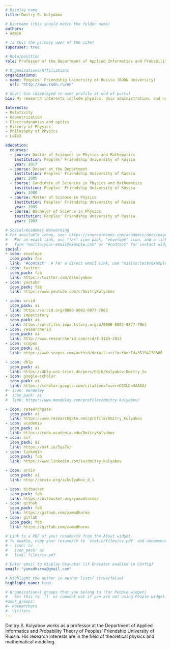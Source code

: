 ```yaml
---
# Display name
title: Dmitry S. Kulyabov

# Username (this should match the folder name)
authors:
- admin

# Is this the primary user of the site?
superuser: true

# Role/position
role: Professor of the Department of Applied Informatics and Probability Theory

# Organizations/Affiliations
organizations:
- name: Peoples' Friendship University of Russia (RUDN University)
  url: "http://www.rudn.ru/en"

# Short bio (displayed in user profile at end of posts)
bio: My research interests include physics, Unix administration, and networking.

Interests:
- Relativity
- Geometrization 
- Electrodynamics and optics
- History of Physics
- Philosophy of Physics
- LaTeX

education:
  courses:
  - course: Doctor of Sciences in Physics and Mathematics
    institution: Peoples' Friendship University of Russia
    year: 2017
  - course: Docent at the Department
    institution: Peoples' Friendship University of Russia
    year: 2005
  - course: Candidate of Sciences in Physics and Mathematics
    institution: Peoples' Friendship University of Russia
    year: 2000
  - course: Master of Science in Physics
    institution: Peoples' Friendship University of Russia
    year: 1995
  - course: Bachelor of Science in Physics
    institution: Peoples' Friendship University of Russia
    year: 1993

# Social/Academic Networking
# For available icons, see: https://sourcethemes.com/academic/docs/page-builder/#icons
#   For an email link, use "fas" icon pack, "envelope" icon, and a link in the
#   form "mailto:your-email@example.com" or "#contact" for contact widget.
social:
- icon: envelope
  icon_pack: fas
  link: '#contact'  # For a direct email link, use "mailto:test@example.org".
- icon: twitter
  icon_pack: fab
  link: https://twitter.com/dskulyabov
- icon: youtube
  icon_pack: fab
  link: https://www.youtube.com/c/DmitryKulyabov

- icon: orcid
  icon_pack: ai
  link: https://orcid.org/0000-0002-0877-7063
- icon: impactstory
  icon_pack: ai
  link: https://profiles.impactstory.org/u/0000-0002-0877-7063
- icon: researcherid
  icon_pack: ai
  link: http://www.researcherid.com/rid/I-3183-2013
- icon: scopus
  icon_pack: ai
  link: https://www.scopus.com/authid/detail.uri?authorId=35194130800

- icon: dblp
  icon_pack: ai
  link: https://dblp.uni-trier.de/pers/hd/k/Kulyabov:Dmitry_S=
- icon: google-scholar
  icon_pack: ai
  link: https://scholar.google.com/citations?user=D5XLDn4AAAAJ
#- icon: mendeley
#  icon_pack: ai
#  link: https://www.mendeley.com/profiles/dmitry-kulyabov/

- icon: researchgate
  icon_pack: ai
  link: https://www.researchgate.net/profile/Dmitry_Kulyabov
- icon: academia
  icon_pack: ai
  link: https://rudn.academia.edu/DmitryKulyabov
- icon: osf
  icon_pack: ai
  link: https://osf.io/5ya7v/
- icon: linkedin
  icon_pack: fab
  link: https://www.linkedin.com/in/dmitry-kulyabov

- icon: arxiv
  icon_pack: ai
  link: http://arxiv.org/a/kulyabov_d_1

- icon: bitbucket
  icon_pack: fab
  link: https://bitbucket.org/yamadharma/
- icon: github
  icon_pack: fab
  link: https://github.com/yamadharma
- icon: gitlab
  icon_pack: fab
  link: https://gitlab.com/yamadharma

# Link to a PDF of your resume/CV from the About widget.
# To enable, copy your resume/CV to `static/files/cv.pdf` and uncomment the lines below.
# - icon: cv
#   icon_pack: ai
#   link: files/cv.pdf

# Enter email to display Gravatar (if Gravatar enabled in Config)
email: "yamadharma@gmail.com"

# Highlight the author in author lists? (true/false)
highlight_name: true

# Organizational groups that you belong to (for People widget)
#   Set this to `[]` or comment out if you are not using People widget.
#user_groups:
#- Researchers
#- Visitors
---
```



Dmitry S. Kulyabov works as a professor at the Department of
Applied Informatics and Probability Theory of Peoples' Friendship
University of Russia. His research interests are in the field of
theoretical physics and mathematical modeling.

